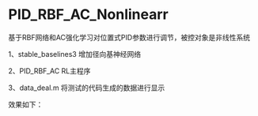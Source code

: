 # PID_RBF_AC_Nonlinearr
基于RBF网络和AC强化学习对位置式PID参数进行调节，被控对象是非线性系统

1、stable_baselines3
增加径向基神经网络

2、PID_RBF_AC
RL主程序


3、data_deal.m
将测试的代码生成的数据进行显示

效果如下：
